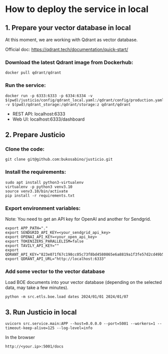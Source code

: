 # How to deploy the service in local

## 1. Prepare your vector database in local

At this moment, we are working with Qdrant as vector database.

Official doc: https://qdrant.tech/documentation/quick-start/

### Download the latest Qdrant image from Dockerhub:

```
docker pull qdrant/qdrant
```

### Run the service:

```
docker run -p 6333:6333 -p 6334:6334 -v $(pwd)/justicio/config/qdrant_local.yaml:/qdrant/config/production.yaml -v $(pwd)/qdrant_storage:/qdrant/storage:z qdrant/qdrant
```

* REST API: localhost:6333
* Web UI: localhost:6333/dashboard

## 2. Prepare Justicio

### Clone the code:

```
git clone git@github.com:bukosabino/justicio.git
```

### Install the requirements:

```
sudo apt install python3-virtualenv
virtualenv -p python3 venv3.10
source venv3.10/bin/activate
pip install -r requirements.txt
```

### Export environment variables:

Note: You need to get an API key for OpenAI and another for Sendgrid.

```
export APP_PATH="."
export SENDGRID_API_KEY=<your_sendgrid_api_key>
export OPENAI_API_KEY=<your_open_api_key>
export TOKENIZERS_PARALLELISM=false
export TAVILY_API_KEY=""
export QDRANT_API_KEY="823e071f67c198cc05c73f8bd4580865e6a8819a1f3fe57d2cd49b5c892a5233"
export QDRANT_API_URL="http://localhost:6333"
```

### Add some vector to the vector database

Load BOE documents into your vector database (depending on the selected data, may take a few minutes).

```
python -m src.etls.boe.load dates 2024/01/01 2024/01/07
```

## 3. Run Justicio in local

```
uvicorn src.service.main:APP --host=0.0.0.0 --port=5001 --workers=1 --timeout-keep-alive=125 --log-level=info
```

In the browser

```
http://<your.ip>:5001/docs
```

